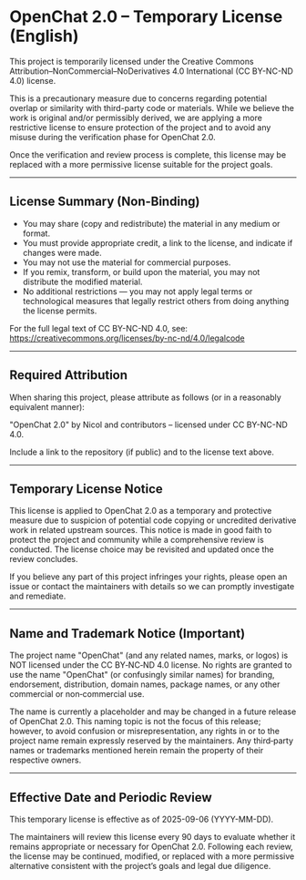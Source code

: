 # OpenChat 2.0 – Temporary License (English)

This project is temporarily licensed under the Creative Commons Attribution–NonCommercial–NoDerivatives 4.0 International (CC BY-NC-ND 4.0) license.

This is a precautionary measure due to concerns regarding potential overlap or similarity with third-party code or materials. While we believe the work is original and/or permissibly derived, we are applying a more restrictive license to ensure protection of the project and to avoid any misuse during the verification phase for OpenChat 2.0.

Once the verification and review process is complete, this license may be replaced with a more permissive license suitable for the project goals.

---

## License Summary (Non-Binding)

- You may share (copy and redistribute) the material in any medium or format.
- You must provide appropriate credit, a link to the license, and indicate if changes were made.
- You may not use the material for commercial purposes.
- If you remix, transform, or build upon the material, you may not distribute the modified material.
- No additional restrictions — you may not apply legal terms or technological measures that legally restrict others from doing anything the license permits.

For the full legal text of CC BY-NC-ND 4.0, see:
https://creativecommons.org/licenses/by-nc-nd/4.0/legalcode

---

## Required Attribution

When sharing this project, please attribute as follows (or in a reasonably equivalent manner):

"OpenChat 2.0" by Nicol and contributors – licensed under CC BY-NC-ND 4.0.

Include a link to the repository (if public) and to the license text above.

---

## Temporary License Notice

This license is applied to OpenChat 2.0 as a temporary and protective measure due to suspicion of potential code copying or uncredited derivative work in related upstream sources. This notice is made in good faith to protect the project and community while a comprehensive review is conducted. The license choice may be revisited and updated once the review concludes.

If you believe any part of this project infringes your rights, please open an issue or contact the maintainers with details so we can promptly investigate and remediate.

---

## Name and Trademark Notice (Important)

The project name "OpenChat" (and any related names, marks, or logos) is NOT licensed under the CC BY‑NC‑ND 4.0 license. No rights are granted to use the name "OpenChat" (or confusingly similar names) for branding, endorsement, distribution, domain names, package names, or any other commercial or non‑commercial use.

The name is currently a placeholder and may be changed in a future release of OpenChat 2.0. This naming topic is not the focus of this release; however, to avoid confusion or misrepresentation, any rights in or to the project name remain expressly reserved by the maintainers. Any third‑party names or trademarks mentioned herein remain the property of their respective owners.

---

## Effective Date and Periodic Review

This temporary license is effective as of 2025-09-06 (YYYY-MM-DD).

The maintainers will review this license every 90 days to evaluate whether it remains appropriate or necessary for OpenChat 2.0. Following each review, the license may be continued, modified, or replaced with a more permissive alternative consistent with the project’s goals and legal due diligence.
